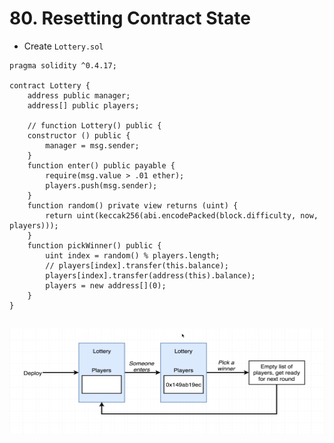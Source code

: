 #   80. Resetting Contract State

-   Create `Lottery.sol`
```
pragma solidity ^0.4.17;

contract Lottery {
    address public manager;
    address[] public players;
    
    // function Lottery() public {
    constructor () public {
        manager = msg.sender;
    }
    function enter() public payable {
        require(msg.value > .01 ether);
        players.push(msg.sender);
    }
    function random() private view returns (uint) {
        return uint(keccak256(abi.encodePacked(block.difficulty, now, players)));            
    }
    function pickWinner() public {
        uint index = random() % players.length;
        // players[index].transfer(this.balance);
        players[index].transfer(address(this).balance);
        players = new address[](0);
    }    
} 
```  


![80. Resetting Contract State](../imgs/80.1_Resetting-Contract-State.png)
---